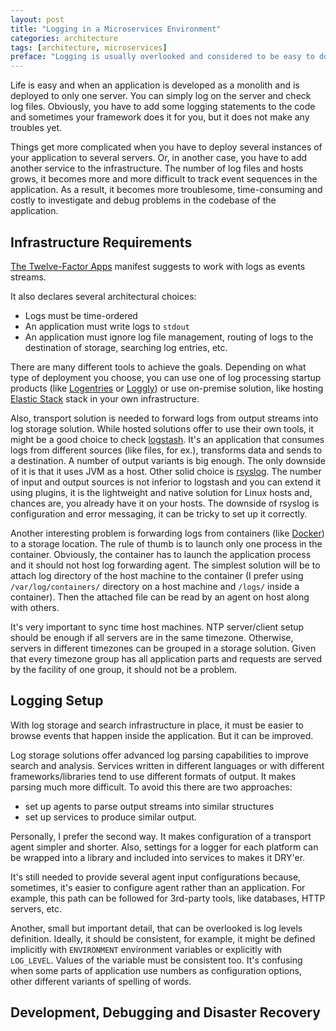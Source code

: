 ```yaml
---
layout: post
title: "Logging in a Microservices Environment"
categories: architecture
tags: [architecture, microservices]
preface: "Logging is usually overlooked and considered to be easy to do. But it can become complicated when scaled up and especially in a multi-language environment. Here is my vision of the approach to do it right."
---
```


Life is easy and when an application is developed as a monolith and is deployed to only one server. You can simply log on the server and check log files. Obviously, you have to add some logging statements to the code and sometimes your framework does it for you, but it does not make any troubles yet.

Things get more complicated when you have to deploy several instances of your application to several servers. Or, in another case, you have to add another service to the infrastructure. The number of log files and hosts grows, it becomes more and more difficult to track event sequences in the application. As a result, it becomes more troublesome, time-consuming and costly to investigate and debug problems in the codebase of the application.

## Infrastructure Requirements

[The Twelve-Factor Apps](https://12factor.net) manifest suggests to work with logs as events streams.

It also declares several architectural choices:
- Logs must be time-ordered
- An application must write logs to `stdout`
- An application must ignore log file management, routing of logs to the destination of storage, searching log entries, etc.

There are many different tools to achieve the goals. Depending on what type of deployment you choose, you can use one of log processing startup products (like [Logentries](https://logentries.com/) or [Loggly](https://www.loggly.com/)) or use on-premise solution, like hosting [Elastic Stack](https://www.elastic.co/products) stack in your own infrastructure.

Also, transport solution is needed to forward logs from output streams into log storage solution. While hosted solutions offer to use their own tools, it might be a good choice to check [logstash](https://www.elastic.co/products/logstash). It's an application that consumes logs from different sources (like files, for ex.), transforms data and sends to a destination. A number of output variants is big enough. The only downside of it is that it uses JVM as a host. Other solid choice is [rsyslog](http://www.rsyslog.com/). The number of input and output sources is not inferior to logstash and you can extend it using plugins, it is the lightweight and native solution for Linux hosts and, chances are, you already have it on your hosts. The downside of rsyslog is configuration and error messaging, it can be tricky to set up it correctly.

Another interesting problem is forwarding logs from containers (like [Docker](https://www.docker.com/)) to a storage location. The rule of thumb is to launch only one process in the container. Obviously, the container has to launch the application process and it should not host log forwarding agent. The simplest solution will be to attach log directory of the host machine to the container (I prefer using `/var/log/containers/` directory on a host machine and `/logs/` inside a container). Then the attached file can be read by an agent on host along with others.

It's very important to sync time host machines. NTP server/client setup should be enough if all servers are in the same timezone. Otherwise, servers in different timezones can be grouped in a storage solution. Given that every timezone group has all application parts and requests are served by the facility of one group, it should not be a problem.

## Logging Setup

With log storage and search infrastructure in place, it must be easier to browse events that happen inside the application. But it can be improved.

Log storage solutions offer advanced log parsing capabilities to improve search and analysis. Services written in different languages or with different frameworks/libraries tend to use different formats of output. It makes parsing much more difficult. To avoid this there are two approaches:
- set up agents to parse output streams into similar structures
- set up services to produce similar output.

Personally, I prefer the second way. It makes configuration of a transport agent simpler and shorter. Also, settings for a logger for each platform can be wrapped into a library and included into services to makes it DRY'er.

It's still needed to provide several agent input configurations because, sometimes, it's easier to configure agent rather than an application. For example, this path can be followed for 3rd-party tools, like databases, HTTP servers, etc.

Another, small but important detail, that can be overlooked is log levels definition. Ideally, it should be consistent, for example, it might be defined implicitly with `ENVIRONMENT` environment variables or explicitly with `LOG_LEVEL`. Values of the variable must be consistent too. It's confusing when some parts of application use numbers as configuration options, other different variants of spelling of words.

## Development, Debugging and Disaster Recovery

